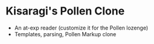 # Kisaragi's Pollen Clone

- An at-exp reader (customize it for the Pollen lozenge)
- Templates, parsing, Pollen Markup clone

